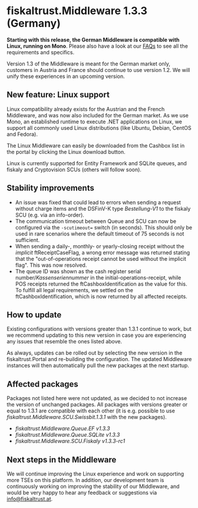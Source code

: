 # fiskaltrust.Middleware 1.3.3 (Germany)
**Starting with this release, the German Middleware is compatible with Linux, running on Mono**. Please also have a look at our [FAQs](https://docs.fiskaltrust.cloud/doc/faq/qna/market-de.html) to see all the requirements and specifics.

<div class="alert alert-warning" role="alert" style="border-radius: 0">Version 1.3 of the Middleware is meant for the German market only, customers in Austria and France should continue to use version 1.2. We will unify these experiences in an upcoming version.</div>

## New feature: Linux support
Linux compatibility already exists for the Austrian and the French Middleware, and was now also included for the German market. As we use Mono, an established runtime to execute .NET applications on Linux, we support all commonly used Linux distributions (like Ubuntu, Debian, CentOS and Fedora). 

The Linux Middleware can easily be downloaded from the Cashbox list in the portal by clicking the Linux download button.

Linux is currently supported for Entity Framework and SQLite queues, and fiskaly and Cryptovision SCUs (others will follow soon).

## Stability improvements
- An issue was fixed that could lead to errors when sending a request without charge items and the DSFinV-K type _Bestellung-V1_ to the fiskaly SCU (e.g. via an info-order).
- The communication timeout between Queue and SCU can now be configured via the `-scutimeout=` switch (in seconds). This should only be used in rare scenarios where the default timeout of 75 seconds is not sufficient.
- When sending a daily-, monthly- or yearly-closing receipt without the _implicit_ ftReceiptCaseFlag, a wrong error message was returned stating that the "out-of-operations receipt cannot be used without the implicit flag". This was now resolved.
- The queue ID was shown as the cash register serial number/_Kassenseriennummer_ in the initial-operations-receipt, while POS receipts returned the ftCashboxIdentification as the value for this. To fulfill all legal requirements, we settled on the ftCashboxIdentification, which is now returned by all affected receipts.

## How to update
Existing configurations with versions greater than 1.3.1 continue to work, but we recommend updating to this new version in case you are experiencing any issues that resemble the ones listed above.

As always, updates can be rolled out by selecting the new version in the fiskaltrust.Portal and re-building the configuration. The updated Middleware instances will then automatically pull the new packages at the next startup.

## Affected packages
Packages not listed here were not updated, as we decided to not increase the version of unchanged packages. All packages with versions greater or equal to 1.3.1 are compatible with each other (it is e.g. possible to use _fiskaltrust.Middleware.SCU.Swissbit.1.3.1_ with the new packages).

- _fiskaltrust.Middleware.Queue.EF v1.3.3_
- _fiskaltrust.Middleware.Queue.SQLite v1.3.3_
- _fiskaltrust.Middleware.SCU.Fiskaly v1.3.3-rc1_

## Next steps in the Middleware
We will continue improving the Linux experience and work on supporting more TSEs on this platform. In addition, our development team is continuously working on improving the stability of our Middleware, and would be very happy to hear any feedback or suggestions via info@fiskaltrust.at.